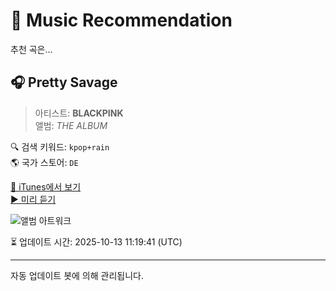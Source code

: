 
# 🎵 Music Recommendation

추천 곡은...

## 🎧 Pretty Savage  
> 아티스트: **BLACKPINK**  
> 앨범: _THE ALBUM_  

🔍 검색 키워드: `kpop+rain`  
🌎 국가 스토어: `DE`

[🔗 iTunes에서 보기](https://music.apple.com/de/album/pretty-savage/1533894050?i=1533894675&uo=4)  
[▶️ 미리 듣기](https://audio-ssl.itunes.apple.com/itunes-assets/AudioPreview211/v4/a7/67/76/a76776d0-65a4-d256-655b-f3caa0a3aab5/mzaf_15879004046514107743.plus.aac.p.m4a)

![앨범 아트워크](https://is1-ssl.mzstatic.com/image/thumb/Music125/v4/c3/64/46/c364465f-6271-8aae-93a8-b9979d2befe5/20UMGIM82075.rgb.jpg/100x100bb.jpg)

⏳ 업데이트 시간: 2025-10-13 11:19:41 (UTC)

---
자동 업데이트 봇에 의해 관리됩니다.

